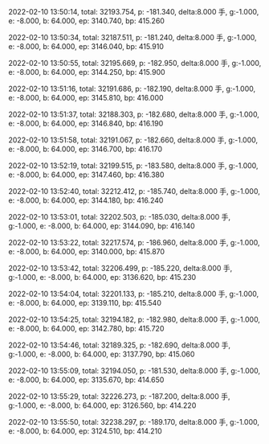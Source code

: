 2022-02-10 13:50:14, total: 32193.754, p: -181.340, delta:8.000 手, g:-1.000, e: -8.000, b: 64.000, ep: 3140.740, bp: 415.260

2022-02-10 13:50:34, total: 32187.511, p: -181.240, delta:8.000 手, g:-1.000, e: -8.000, b: 64.000, ep: 3146.040, bp: 415.910

2022-02-10 13:50:55, total: 32195.669, p: -182.950, delta:8.000 手, g:-1.000, e: -8.000, b: 64.000, ep: 3144.250, bp: 415.900

2022-02-10 13:51:16, total: 32191.686, p: -182.190, delta:8.000 手, g:-1.000, e: -8.000, b: 64.000, ep: 3145.810, bp: 416.000

2022-02-10 13:51:37, total: 32188.303, p: -182.680, delta:8.000 手, g:-1.000, e: -8.000, b: 64.000, ep: 3146.840, bp: 416.190

2022-02-10 13:51:58, total: 32191.067, p: -182.660, delta:8.000 手, g:-1.000, e: -8.000, b: 64.000, ep: 3146.700, bp: 416.170

2022-02-10 13:52:19, total: 32199.515, p: -183.580, delta:8.000 手, g:-1.000, e: -8.000, b: 64.000, ep: 3147.460, bp: 416.380

2022-02-10 13:52:40, total: 32212.412, p: -185.740, delta:8.000 手, g:-1.000, e: -8.000, b: 64.000, ep: 3144.180, bp: 416.240

2022-02-10 13:53:01, total: 32202.503, p: -185.030, delta:8.000 手, g:-1.000, e: -8.000, b: 64.000, ep: 3144.090, bp: 416.140

2022-02-10 13:53:22, total: 32217.574, p: -186.960, delta:8.000 手, g:-1.000, e: -8.000, b: 64.000, ep: 3140.000, bp: 415.870

2022-02-10 13:53:42, total: 32206.499, p: -185.220, delta:8.000 手, g:-1.000, e: -8.000, b: 64.000, ep: 3136.620, bp: 415.230

2022-02-10 13:54:04, total: 32201.133, p: -185.210, delta:8.000 手, g:-1.000, e: -8.000, b: 64.000, ep: 3139.110, bp: 415.540

2022-02-10 13:54:25, total: 32194.182, p: -182.980, delta:8.000 手, g:-1.000, e: -8.000, b: 64.000, ep: 3142.780, bp: 415.720

2022-02-10 13:54:46, total: 32189.325, p: -182.690, delta:8.000 手, g:-1.000, e: -8.000, b: 64.000, ep: 3137.790, bp: 415.060

2022-02-10 13:55:09, total: 32194.050, p: -181.530, delta:8.000 手, g:-1.000, e: -8.000, b: 64.000, ep: 3135.670, bp: 414.650

2022-02-10 13:55:29, total: 32226.273, p: -187.200, delta:8.000 手, g:-1.000, e: -8.000, b: 64.000, ep: 3126.560, bp: 414.220

2022-02-10 13:55:50, total: 32238.297, p: -189.170, delta:8.000 手, g:-1.000, e: -8.000, b: 64.000, ep: 3124.510, bp: 414.210